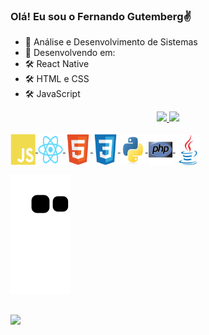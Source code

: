 ###   Olá! Eu sou o Fernando Gutemberg✌

- 🔭 Análise e Desenvolvimento de Sistemas
- 🌱 Desenvolvendo em:
- 🛠 React Native  
- 🛠 HTML e CSS
- 🛠 JavaScript

<div align="center">
  <a href="https://github.com/FernandoGutemberg">
  <img height="180em" src="https://github-readme-stats.vercel.app/api?username=FernandoGutemberg&show_icons=true&theme=dark&include_all_commits=true&count_private=true"/>
  <img height="180em" src="https://github-readme-stats.vercel.app/api/top-langs/?username=FernandoGutemberg&layout=compact&langs_count=7&theme=dark"/>
</div>
<div style="display: inline_block"><br>
  <img align="center" alt="Nando-Js" height="50" width="40" src="https://raw.githubusercontent.com/devicons/devicon/master/icons/javascript/javascript-plain.svg">
  <img align="center" alt="Nando-React" height="50" width="40" src="https://raw.githubusercontent.com/devicons/devicon/master/icons/react/react-original.svg">
  <img align="center" alt="Nando-HTML" height="50" width="40" src="https://raw.githubusercontent.com/devicons/devicon/master/icons/html5/html5-original.svg">
  <img align="center" alt="Nando-CSS" height="50" width="40" src="https://raw.githubusercontent.com/devicons/devicon/master/icons/css3/css3-original.svg">
  <img align="center" alt="Nando-Python" height="50" width="40" src="https://raw.githubusercontent.com/devicons/devicon/master/icons/python/python-original.svg">
  <img align="center" alt="Nando-Python" height="50" width="40" src="https://raw.githubusercontent.com/devicons/devicon/master/icons/php/php-original.svg">
  <img align="center" alt="Nando-Python" height="50" width="40" src="https://raw.githubusercontent.com/devicons/devicon/master/icons/java/java-original.svg">



  
![Snake animation](https://github.com/FernandoGutemberg/FernandoGutemberg/blob/output/github-contribution-grid-snake.svg)
  
</div>
  
  ##
  
  <div>
     <a href="https://www.linkedin.com/in/fernando-gutemberg-05a122219/" target="_blank"><img src="https://img.shields.io/badge/-LinkedIn-%230077B5?style=for-the-badge&logo=linkedin&logoColor=white" target="_blank"></a>  
</div>

